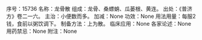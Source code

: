 序号：15736
名称：龙骨散
组成：龙骨、桑螵蛸、瓜蒌根、黄连。
出处：《普济方》卷二一六。
主治：小便数而多。
加减：None
功效：None
用法用量：每服2钱，食前以粥饮调下。
制备方法：上为散。
临床应用：None
各家论述：None
用药禁忌：None
附注：None
